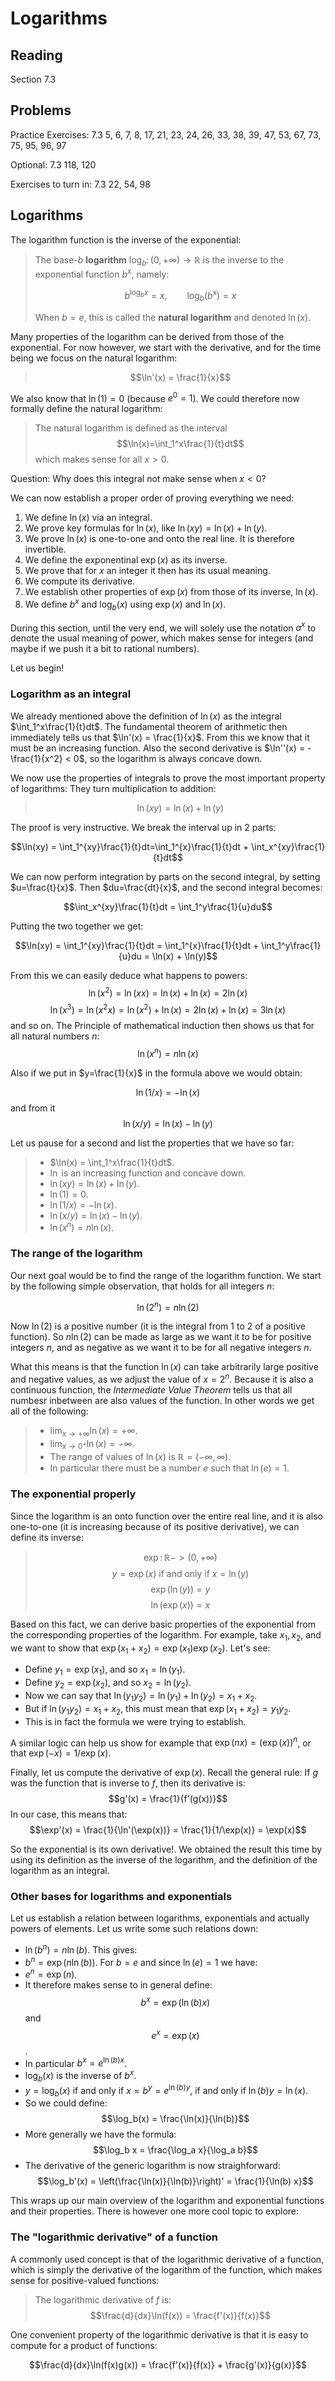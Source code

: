 # Logarithms

## Reading

Section 7.3

## Problems

Practice Exercises: 7.3 5, 6, 7, 8, 17, 21, 23, 24, 26, 33, 38, 39, 47, 53, 67, 73, 75, 95, 96, 97

Optional: 7.3 118, 120

Exercises to turn in: 7.3 22, 54, 98

## Logarithms

The logarithm function is the inverse of the exponential:

> The base-$b$ **logarithm** $\log_b\colon (0,+\infty)\to\mathbb{R}$ is the inverse to the exponential function $b^x$, namely:
>
> $$b^{\log_b x} = x,\qquad \log_b\left(b^x\right) = x$$
>
> When $b=e$, this is called the **natural logarithm** and denoted $\ln(x)$.

Many properties of the logarithm can be derived from those of the exponential. For now however, we start with the derivative, and for the time being we focus on the natural logarithm:

> $$\ln'(x) = \frac{1}{x}$$

We also know that $\ln(1) = 0$ (because $e^0=1$). We could therefore now formally define the natural logarithm:

> The natural logarithm is defined as the interval
> $$\ln(x)=\int_1^x\frac{1}{t}dt$$
> which makes sense for all $x>0$.

Question: Why does this integral not make sense when $x< 0$?

We can now establish a proper order of proving everything we need:

1. We define $\ln(x)$ via an integral.
2. We prove key formulas for $\ln(x)$, like $\ln(xy) = \ln(x) + \ln(y)$.
3. We prove $\ln(x)$ is one-to-one and onto the real line. It is therefore invertible.
4. We define the exponentinal $\exp(x)$ as its inverse.
5. We prove that for $x$ an integer it then has its usual meaning.
6. We compute its derivative.
7. We establish other properties of $\exp(x)$ from those of its inverse, $\ln(x)$.
8. We define $b^x$ and $\log_b(x)$ using $\exp(x)$ and $\ln(x)$.

During this section, until the very end, we will solely use the notation $a^x$ to denote the usual meaning of power, which makes sense for integers (and maybe if we push it a bit to rational numbers).

Let us begin!

### Logarithm as an integral

We already mentioned above the definition of $\ln(x)$ as the integral $\int_1^x\frac{1}{t}dt$. The fundamental theorem of arithmetic then immediately tells us that $\ln'(x) = \frac{1}{x}$. From this we know that it must be an increasing function. Also the second derivative is $\ln''(x) = -\frac{1}{x^2} < 0$, so the logarithm is always concave down.

We now use the properties of integrals to prove the most important property of logarithms: They turn multiplication to addition:

> $$\ln(xy) = \ln(x) + \ln(y)$$

The proof is very instructive. We break the interval up in 2 parts:

$$\ln(xy) = \int_1^{xy}\frac{1}{t}dt=\int_1^{x}\frac{1}{t}dt + \int_x^{xy}\frac{1}{t}dt$$

We can now perform integration by parts on the second integral, by setting $u=\frac{t}{x}$. Then $du=\frac{dt}{x}$, and the second integral becomes:

$$\int_x^{xy}\frac{1}{t}dt = \int_1^y\frac{1}{u}du$$

Putting the two together we get:

$$\ln(xy) = \int_1^{xy}\frac{1}{t}dt = \int_1^{x}\frac{1}{t}dt + \int_1^y\frac{1}{u}du = \ln(x) + \ln(y)$$

From this we can easily deduce what happens to powers:
$$\ln(x^2) = \ln(xx) = \ln(x) + \ln(x) = 2\ln(x)$$
$$\ln(x^3) = \ln(x^2x) = \ln(x^2) + \ln(x) = 2\ln(x) + \ln(x) = 3\ln(x)$$
and so on. The Principle of mathematical induction then shows us that for all natural numbers $n$:
$$\ln(x^n) = n\ln(x)$$

Also if we put in $y=\frac{1}{x}$ in the formula above we would obtain:

$$\ln(1/x) = -\ln(x)$$
and from it
$$\ln(x/y) = \ln(x) - \ln(y)$$

Let us pause for a second and list the properties that we have so far:

> - $\ln(x) = \int_1^x\frac{1}{t}dt$.
> - $\ln$ is an increasing function and concave down.
> - $\ln(xy) = \ln(x) + \ln(y)$.
> - $\ln(1) = 0$.
> - $\ln(1/x) = -\ln(x)$.
> - $\ln(x/y) = \ln(x) - \ln(y)$.
> - $\ln(x^n) = n\ln(x)$.

### The range of the logarithm

Our next goal would be to find the range of the logarithm function. We start by the following simple observation, that holds for all integers $n$:

$$\ln\left(2^n\right) = n\ln(2)$$

Now $\ln(2)$ is a positive number (it is the integral from $1$ to $2$ of a positive function). So $n\ln(2)$ can be made as large as we want it to be for positive integers $n$, and as negative as we want it to be for all negative integers $n$.

What this means is that the function $\ln(x)$ can take arbitrarily large positive and negative values, as we adjust the value of $x=2^n$. Because it is also a continuous function, the *Intermediate Value Theorem* tells us that all numbesr inbetween are also values of the function. In other words we get all of the following:

> - $\lim_{x\to+\infty}\ln(x) = +\infty$.
> - $\lim_{x\to 0^+}\ln(x) = -\infty$.
> - The range of values of $\ln(x)$ is $\mathbb{R} = (-\infty,\infty)$.
> - In particular there must be a number $e$ such that $\ln(e) = 1$.

### The exponential properly

Since the logarithm is an onto function over the entire real line, and it is also one-to-one (it is increasing because of its positive derivative), we can define its inverse:

> $$\exp\colon \mathbb{R} -> (0,+\infty)$$
> $$y=\exp(x)\textrm{ if and only if }x = \ln(y)$$
> $$\exp(\ln(y)) = y$$
> $$\ln(\exp(x)) = x$$

Based on this fact, we can derive basic properties of the exponential from the corresponding properties of the logarithm. For example, take $x_1,x_2$, and we want to show that $\exp(x_1+x_2) = \exp(x_1)\exp(x_2)$. Let's see:

- Define $y_1 = \exp(x_1)$, and so $x_1 = \ln(y_1)$.
- Define $y_2 = \exp(x_2)$, and so $x_2 = \ln(y_2)$.
- Now we can say that $\ln(y_1y_2) = \ln(y_1) + \ln(y_2) = x_1 + x_2$.
- But if $\ln(y_1y_2) = x_1+x_2$, this must mean that $\exp(x_1+x_2) = y_1y_2$.
- This is in fact the formula we were trying to establish.

A similar logic can help us show for example that $\exp(nx) = (\exp(x))^n$, or that $\exp(-x) = 1 / \exp(x)$.

Finally, let us compute the derivative of $\exp(x)$. Recall the general rule: If $g$ was the function that is inverse to $f$, then its derivative is:
$$g'(x) = \frac{1}{f'(g(x))}$$
In our case, this means that:
$$\exp'(x) = \frac{1}{\ln'(\exp(x))} = \frac{1}{1/\exp(x)} = \exp(x)$$

So the exponential is its own derivative!. We obtained the result this time by using its definition as the inverse of the logarithm, and the definition of the logarithm as an integral.

### Other bases for logarithms and exponentials

Let us establish a relation between logarithms, exponentials and actually powers of elements. Let us write some such relations down:

- $\ln(b^n) = n\ln(b)$. This gives:
- $b^n = \exp(n\ln(b))$. For $b=e$ and since $\ln(e)=1$ we have:
- $e^n = \exp(n)$.
- It therefore makes sense to in general define: $$b^x =\exp(\ln(b)x)$$ and $$e^x = \exp(x)$$.
- In particular $b^x = e^{\ln(b) x}$.
- $\log_b(x)$ is the inverse of $b^x$.
- $y=\log_b(x)$ if and only if $x = b^y = e^{\ln(b)y}$, if and only if $\ln(b)y = \ln(x)$.
- So we could define: $$\log_b(x) = \frac{\ln(x)}{\ln(b)}$$
- More generally we have the formula: $$\log_b x = \frac{\log_a x}{\log_a b}$$
- The derivative of the generic logarithm is now straighforward: $$\log_b'(x) = \left(\frac{\ln(x)}{\ln(b)}\right)' = \frac{1}{\ln(b) x}$$

This wraps up our main overview of the logarithm and exponential functions and their properties. There is however one more cool topic to explore:

### The "logarithmic derivative" of a function

A commonly used concept is that of the logarithmic derivative of a function, which is simply the derivative of the logarithm of the function, which makes sense for positive-valued functions:

> The logarithmic derivative of $f$ is:
> $$\frac{d}{dx}\ln(f(x)) = \frac{f'(x)}{f(x)}$$

One convenient property of the logarithmic derivative is that it is easy to compute for a product of functions:

$$\frac{d}{dx}\ln(f(x)g(x)) = \frac{f'(x)}{f(x)} + \frac{g'(x)}{g(x)}$$
